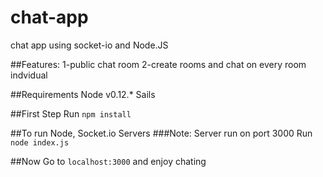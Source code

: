 # chat-app
chat app using socket-io and Node.JS

##Features:
    1-public chat room 
    2-create rooms and chat on every room indvidual

##Requirements
    Node v0.12.*
    Sails

##First Step
    Run `npm install`

##To run Node, Socket.io Servers
###Note: Server run on port 3000
    Run `node index.js`

##Now
    Go to `localhost:3000` and enjoy chating
